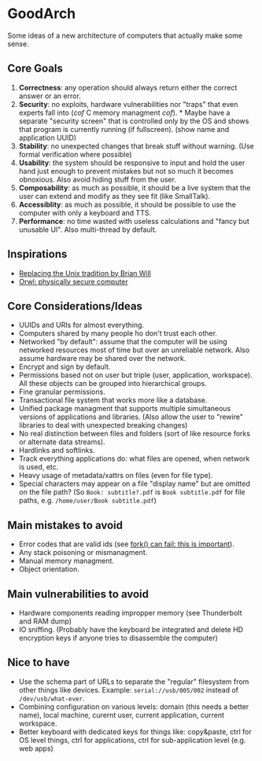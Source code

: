 # GoodArch
Some ideas of a new architecture of computers that actually make some sense.

## Core Goals

  1. **Correctness**: any operation should always return either the correct answer or an error.
  2. **Security**: no exploits, hardware vulnerabilities nor "traps" that even experts fall into (*cof* C memory managment *cof*).
    * Maybe have a separate "security screen" that is controlled only by the OS and shows that program is currently running (if fullscreen). (show name and application UUID)
  3. **Stability**: no unexpected changes that break stuff without warning. (Use formal verification where possible)
  4. **Usability**: the system should be responsive to input and hold the user hand just enough to prevent mistakes but not so much it becomes obnoxious. Also avoid hiding stuff from the user.
  5. **Composability**: as much as possible, it should be a live system that the user can extend and modify as they see fit (like SmallTalk).
  6. **Accessiblity**: as much as possible, it should be possible to use the computer with only a keyboard and TTS.
  7. **Performance**: no time wasted with useless calculations and "fancy but unusable UI". Also multi-thread by default.

## Inspirations

  * [Replacing the Unix tradition by Brian Will](https://www.youtube.com/watch?v=L9v4Mg8wi4U)
  * [Orwl: physically secure computer](https://www.hackster.io/news/orwl-an-open-source-physically-secure-computer-8830f17d5730)

## Core Considerations/Ideas

  * UUIDs and URIs for almost everything.
  * Computers shared by many people ho don't trust each other.
  * Networked "by default": assume that the computer will be using networked resources most of time but over an unreliable network. Also assume hardware may be shared over the network.
  * Encrypt and sign by default.
  * Permissions based not on user but triple (user, application, workspace). All these objects can be grouped into hierarchical groups.
  * Fine granular permissions.
  * Transactional file system that works more like a database.
  * Unified package managment that supports multiple simultaneous versions of applications and libraries. (Also allow the user to "rewire" libraries to deal with unexpected breaking changes)
  * No real distinction between files and folders (sort of like resource forks or alternate data streams).
  * Hardlinks and softlinks.
  * Track everything applications do: what files are opened, when network is used, etc.
  * Heavy usage of metadata/xattrs on files (even for file type).
  * Special characters may appear on a file "display name" but are omitted on the file path? (So `Book: subtitle?.pdf` is `Book subtitle.pdf` for file paths, e.g. `/home/user/Book subtitle.pdf`)

## Main mistakes to avoid

  * Error codes that are valid ids (see [fork() can fail: this is important](https://rachelbythebay.com/w/2014/08/19/fork/)).
  * Any stack poisoning or mismanagment.
  * Manual memory managment.
  * Object orientation.

## Main vulnerabilities to avoid

  * Hardware components reading impropper memory (see Thunderbolt and RAM dump)
  * IO sniffing. (Probably have the keyboard be integrated and delete HD encryption keys if anyone tries to disassemble the computer)

## Nice to have

  * Use the schema part of URLs to separate the "regular" filesystem from other things like devices. Example: ```serial://usb/005/002``` instead of ```/dev/usb/what-ever```.
  * Combining configuration on various levels: domain (this needs a better name), local machine, curernt user, current application, current workspace.
  * Better keyboard with dedicated keys for things like: copy&paste, ctrl for OS level things, ctrl for applications, ctrl for sub-application level (e.g. web apps)
